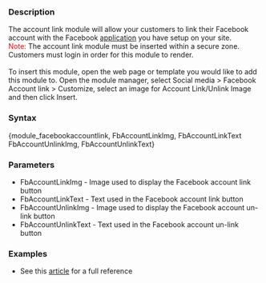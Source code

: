<div class="description">
<h3 class="skiptoc">Description</h3>
<p>The account link module will allow your customers to link their Facebook account with the Facebook <a href="http://knowledgebase6.businesscatalyst.com/kb/crm-and-customer-related/social-media/facebook-login">application</a> you have setup on your site.<br />
<span style="color: red;">Note:</span> The account link module must be inserted within a secure zone. Customers must login in order for this module to render.<br />
<br />
To insert this module, open the web page or template you would like to add this module to. Open the module manager, select Social media &gt; Facebook Account link &gt; Customize, select an image for Account Link/Unlink Image and then click Insert.</p>
</div>
<div id="syntax">
<h3>Syntax</h3>
<p>{<span>module_facebookaccountlink, FbAccountLinkImg, FbAccountLinkText FbAccountUnlinkImg, FbAccountUnlinkText</span>}</p>
</div>
<div id="parameters">
<h3>Parameters</h3>
<ul>
    <li>FbAccountLinkImg - Image used to display the Facebook account link button 	 </li>
    <li>FbAccountLinkText - Text used in the Facebook account link button 	 </li>
    <li>FbAccountUnlinkImg - Image used to display the Facebook account un-link button 	 </li>
    <li>FbAccountUnlinkText - Text used in the Facebook account un-link button</li>
</ul>
</div>
<div id="Examples">
<h3>Examples</h3>
<ul>
    <li>See this <a href="http://knowledgebase6.businesscatalyst.com/kb/crm-and-customer-related/social-media/facebook-login">article</a> for a full reference</li>
</ul>
</div>
